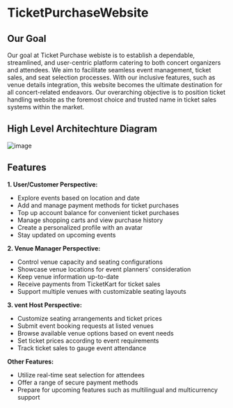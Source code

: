 # TicketPurchaseWebsite

## Our Goal

Our goal at Ticket Purchase webiste is to establish a dependable, streamlined, and user-centric platform catering to both concert organizers and attendees. We aim to facilitate seamless event management, ticket sales, and seat selection processes. With our inclusive features, such as venue details integration, this website becomes the ultimate destination for all concert-related endeavors. Our overarching objective is to position ticket handling website as the foremost choice and trusted name in ticket sales systems within the market.


## High Level Architechture Diagram
![image](https://github.com/ssharma471/TicketPurchaseWebsite/assets/96850447/8e471fe6-8dbc-4a9d-90fd-1226ce73e533)


## Features

**1. User/Customer Perspective:**

  * Explore events based on location and date
  * Add and manage payment methods for ticket purchases
  * Top up account balance for convenient ticket purchases
  * Manage shopping carts and view purchase history
  * Create a personalized profile with an avatar
  * Stay updated on upcoming events

**2. Venue Manager Perspective:**

* Control venue capacity and seating configurations
* Showcase venue locations for event planners' consideration
* Keep venue information up-to-date
* Receive payments from TicketKart for ticket sales
* Support multiple venues with customizable seating layouts

**3. vent Host Perspective:**

* Customize seating arrangements and ticket prices
* Submit event booking requests at listed venues
* Browse available venue options based on event needs
* Set ticket prices according to event requirements
* Track ticket sales to gauge event attendance

**Other Features:**

* Utilize real-time seat selection for attendees
* Offer a range of secure payment methods
* Prepare for upcoming features such as multilingual and multicurrency support
